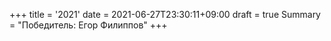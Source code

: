 +++
title = '2021'
date = 2021-06-27T23:30:11+09:00
draft = true
Summary = "Победитель: Егор Филиппов"
+++
